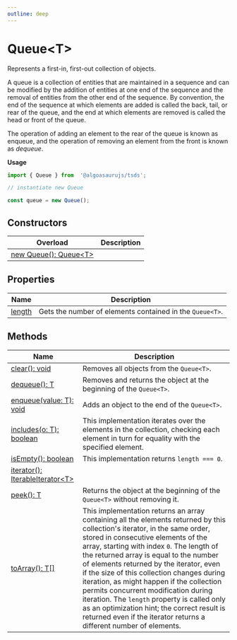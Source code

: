 ```yaml
---
outline: deep
---
```


# ****Queue&lt;T&gt;****

Represents a first-in, first-out collection of objects.

A queue is a collection of entities that are maintained in a sequence and can be modified by the addition of entities at one end of the sequence and the removal of entities from the other end of the sequence. By convention, the end of the sequence at which elements are added is called the back, tail, or rear of the queue, and the end at which elements are removed is called the head or front of the queue.

The operation of adding an element to the rear of the queue is known as enqueue, and the operation of removing an element from the front is known as _dequeue_.

**Usage**

```typescript
import { Queue } from  '@algoasaurujs/tsds';

// instantiate new Queue

const queue = new Queue();
```

## **Constructors**

| Overload                                                                                        | Description |
| ----------------------------------------------------------------------------------------------- | ----------- |
| [new Queue&lpar;&rpar;&colon; Queue&lt;T&gt;](/data-structures/Queue/constructors/constructors) |             |

## **Properties**

| Name                                               | Description                                              |
| -------------------------------------------------- | -------------------------------------------------------- |
| [length](/data-structures/Queue/properties/length) | Gets the number of elements contained in the `Queue<T>`. |

## **Methods**

| Name                                                                                             | Description                                                                                                                                                                                                                                                                                                                                                                                                                                                                                                                                                                                                 |
| ------------------------------------------------------------------------------------------------ | ----------------------------------------------------------------------------------------------------------------------------------------------------------------------------------------------------------------------------------------------------------------------------------------------------------------------------------------------------------------------------------------------------------------------------------------------------------------------------------------------------------------------------------------------------------------------------------------------------------- |
| [clear&lpar;&rpar;&colon; void](/data-structures/Queue/methods/clear)                            | Removes all objects from the `Queue<T>`.                                                                                                                                                                                                                                                                                                                                                                                                                                                                                                                                                                    |
| [dequeue&lpar;&rpar;&colon; T](/data-structures/Queue/methods/dequeue)                           | Removes and returns the object at the beginning of the `Queue<T>`.                                                                                                                                                                                                                                                                                                                                                                                                                                                                                                                                          |
| [enqueue&lpar;value&colon; T&rpar;&colon; void](/data-structures/Queue/methods/enqueue)          | Adds an object to the end of the `Queue<T>`.                                                                                                                                                                                                                                                                                                                                                                                                                                                                                                                                                                |
| [includes&lpar;o&colon; T&rpar;&colon; boolean](/data-structures/Queue/methods/includes)         | This implementation iterates over the elements in the collection, checking each element in turn for equality with the specified element.                                                                                                                                                                                                                                                                                                                                                                                                                                                                    |
| [isEmpty&lpar;&rpar;&colon; boolean](/data-structures/Queue/methods/isEmpty)                     | This implementation returns `length === 0`.                                                                                                                                                                                                                                                                                                                                                                                                                                                                                                                                                                 |
| [iterator&lpar;&rpar;&colon; IterableIterator&lt;T&gt;](/data-structures/Queue/methods/iterator) |                                                                                                                                                                                                                                                                                                                                                                                                                                                                                                                                                                                                             |
| [peek&lpar;&rpar;&colon; T](/data-structures/Queue/methods/peek)                                 | Returns the object at the beginning of the `Queue<T>` without removing it.                                                                                                                                                                                                                                                                                                                                                                                                                                                                                                                                  |
| [toArray&lpar;&rpar;&colon; T&lsqb;&rsqb;](/data-structures/Queue/methods/toArray)               | This implementation returns an array containing all the elements returned by this collection's iterator, in the same order, stored in consecutive elements of the array, starting with index `0`. The length of the returned array is equal to the number of elements returned by the iterator, even if the size of this collection changes during iteration, as might happen if the collection permits concurrent modification during iteration. The `length` property is called only as an optimization hint; the correct result is returned even if the iterator returns a different number of elements. |

